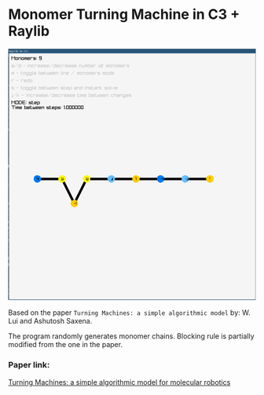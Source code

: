 # Monomer Turning Machine in C3 + Raylib

![printscreen](resources/monomer.png?raw=true "Monomer Turning Machine")

Based on the paper `Turning Machines: a simple algorithmic model` by: W. Lui and Ashutosh Saxena.

The program randomly generates monomer chains. Blocking rule is partially modified from the one in the paper.

### Paper link:
[Turning Machines: a simple algorithmic model for molecular robotics](https://arxiv.org/pdf/2009.00755)
